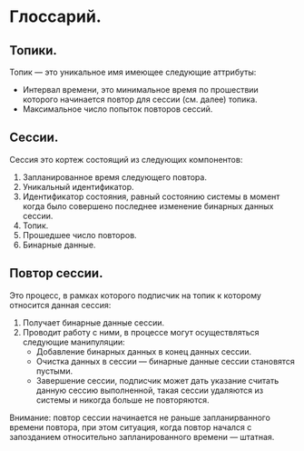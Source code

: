 # Глоссарий.

## Топики.

Топик — это уникальное имя имеющее следующие аттрибуты:

* Интервал времени, это минимальное время по прошествии которого начинается повтор для сессии (см. далее) топика. 
* Максимальное число попыток повторов сессий.

## Сессии.

Сессия это кортеж состоящий из следующих компонентов:

1. Запланированное время следующего повтора.
2. Уникальный идентификатор.
3. Идентификатор состояния, равный состоянию системы в момент когда было совершено последнее изменение бинарных данных 
   сессии. 
4. Топик.
5. Прошедшее число повторов.
6. Бинарные данные.

## Повтор сессии.

Это процесс, в рамках которого подписчик на топик к которому относится данная сессия:

1. Получает бинарные данные сессии.
2. Проводит работу с ними, в процессе могут осуществляться следующие манипуляции:
   * Добавление бинарных данных в конец данных сессии.
   * Очистка данных в сессии — бинарные данные сессии становятся пустыми.
   * Завершение сессии, подписчик может дать указание считать данную сессию выполненной, такая сессии удаляются
     из системы и никогда больше не повторяются.

Внимание: повтор сессии начинается не раньше запланирванного времени повтора, при этом ситуация, когда повтор начался
          с запозданием относительно запланированного времени — штатная.

